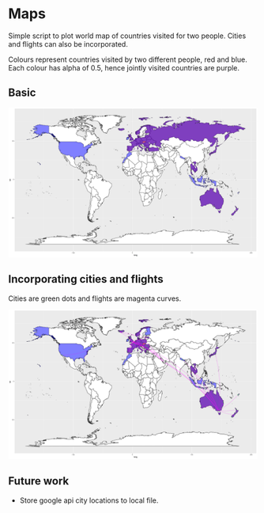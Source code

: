 # Maps
Simple script to plot world map of countries visited for two people. Cities and flights can also be incorporated.

Colours represent countries visited by two different people, red and blue. Each colour has alpha of 0.5, hence jointly visited countries are purple.


## Basic
![plot](https://github.com/rokkuran/maps/blob/master/output/plot.png)


## Incorporating cities and flights
Cities are green dots and flights are magenta curves.

![plot_with_cities_and_curve](https://github.com/rokkuran/maps/blob/master/output/plot_with_cities_and_curve.png)


## Future work
- Store google api city locations to local file.